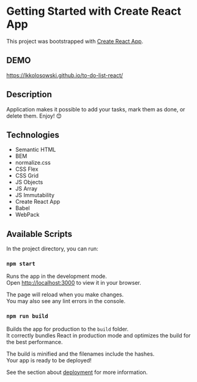 # Getting Started with Create React App

This project was bootstrapped with [Create React App](https://github.com/facebook/create-react-app).

## DEMO

https://lkkolosowski.github.io/to-do-list-react/

## Description

Application makes it possible to add your tasks, mark them as done, or delete them. Enjoy! 😊

## Technologies

- Semantic HTML
- BEM
- normalize.css
- CSS Flex
- CSS Grid
- JS Objects
- JS Array
- JS Immutability
- Create React App
- Babel
- WebPack

## Available Scripts

In the project directory, you can run:

### `npm start`

Runs the app in the development mode.\
Open [http://localhost:3000](http://localhost:3000) to view it in your browser.

The page will reload when you make changes.\
You may also see any lint errors in the console.

### `npm run build`

Builds the app for production to the `build` folder.\
It correctly bundles React in production mode and optimizes the build for the best performance.

The build is minified and the filenames include the hashes.\
Your app is ready to be deployed!

See the section about [deployment](https://facebook.github.io/create-react-app/docs/deployment) for more information.
